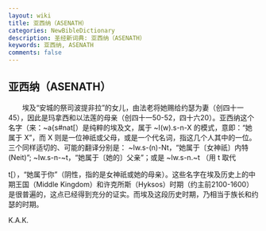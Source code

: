 ```yaml
---
layout: wiki
title: 亚西纳（ASENATH）
categories: NewBibleDictionary
description: 圣经新词典: 亚西纳（ASENATH）
keywords: 亚西纳, ASENATH
comments: false
---
```


## 亚西纳（ASENATH）

　　埃及“安城的祭司波提非拉”的女儿，由法老将她赐给约瑟为妻（创四十一45），因此是玛拿西和以法莲的母亲（创四十一50-52，四十六20）。亚西纳这个名字（来：~a{s#nat[）是纯粹的埃及文，属于 ~I(w).s-n-X 的模式，意即：“她属于 X”，而 X 则是一位神祇或父母，或是一个代名词，指这几个人其中的一位。三个同样适切的、可能的翻译分别是： ~Iw.s-(n)-Nt，“她属于〔女神祇〕内特 (Neit)”; ~Iw.s-n-~t，“她属于〔她的〕父亲”；或是 ~Iw.s-n.~t （用 t 取代

t[），“她属于你”（阴性，指的是女神祇或她的母亲）。这些名字在埃及历史上的中期王国（Middle Kingdom）和许克所斯（Hyksos）时期（约主前2100-1600）是很普遍的，这点已经得到充分的证实。而埃及这段历史时期，乃相当于族长和约瑟的时期。

K.A.K.






